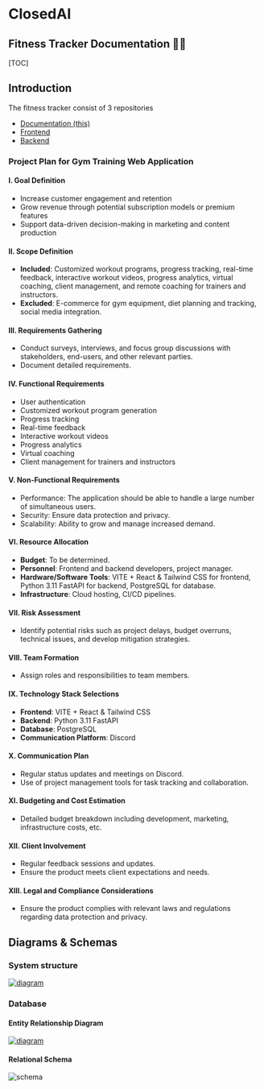 # ClosedAI

## Fitness Tracker Documentation 🏃💨

[TOC]

## Introduction

The fitness tracker consist of 3 repositories

- [Documentation (this)](https://github.com/trzero0/ClosedAI)
- [Frontend](https://github.com/MughalAman/ClosedAI-Fitness-Tracker)
- [Backend](https://github.com/MughalAman/ClosedAI-Fitness-Tracker-API)

### Project Plan for Gym Training Web Application

#### **I. Goal Definition**
- Increase customer engagement and retention
- Grow revenue through potential subscription models or premium features
- Support data-driven decision-making in marketing and content production


#### **II. Scope Definition**
- **Included**: Customized workout programs, progress tracking, real-time feedback, interactive workout videos, progress analytics, virtual coaching, client management, and remote coaching for trainers and instructors.
- **Excluded**: E-commerce for gym equipment, diet planning and tracking, social media integration.


#### **III. Requirements Gathering**
- Conduct surveys, interviews, and focus group discussions with stakeholders, end-users, and other relevant parties.
- Document detailed requirements.


#### **IV. Functional Requirements**
- User authentication
- Customized workout program generation
- Progress tracking
- Real-time feedback
- Interactive workout videos
- Progress analytics
- Virtual coaching
- Client management for trainers and instructors


#### **V. Non-Functional Requirements**
- Performance: The application should be able to handle a large number of simultaneous users.
- Security: Ensure data protection and privacy.
- Scalability: Ability to grow and manage increased demand.

#### **VI. Resource Allocation**
- **Budget**: To be determined.
- **Personnel**: Frontend and backend developers, project manager.
- **Hardware/Software Tools**: VITE + React & Tailwind CSS for frontend, Python 3.11 FastAPI for backend, PostgreSQL for database.
- **Infrastructure**: Cloud hosting, CI/CD pipelines.

#### **VII. Risk Assessment**
- Identify potential risks such as project delays, budget overruns, technical issues, and develop mitigation strategies.

#### **VIII. Team Formation**
- Assign roles and responsibilities to team members.

#### **IX. Technology Stack Selections**
- **Frontend**: VITE + React & Tailwind CSS
- **Backend**: Python 3.11 FastAPI
- **Database**: PostgreSQL
- **Communication Platform**: Discord


#### **X. Communication Plan**
- Regular status updates and meetings on Discord.
- Use of project management tools for task tracking and collaboration.


#### **XI. Budgeting and Cost Estimation**
- Detailed budget breakdown including development, marketing, infrastructure costs, etc.


#### **XII. Client Involvement**
- Regular feedback sessions and updates.
- Ensure the product meets client expectations and needs.


#### **XIII. Legal and Compliance Considerations**
- Ensure the product complies with relevant laws and regulations regarding data protection and privacy.

## Diagrams & Schemas

### System structure

[![diagram](https://mermaid.ink/img/pako:eNpVkcFqwzAMhl9F-NRC2QPk1q10K2yQ0Wsuqq2m3mIrkxRGKH33OQssqw7G_v9Plvl9dZ4DucqlmEPCvskAwmyr1VPHSmF7gHO0TKpggv4z5hZ0VKMEajJ4G4TW66kL4IXVij8fphLKgeTBc5q1HRqeUGkhnpnbjqDMGgIc318XZ6q6XNgK6Vc367XwB3nThdoLZytT7vuE0Bt80wmw7xfrsby_sLCtD_d8P9qFM-xR7c_7v7qNSyQJYyhBXSetcXahRI2ryraL7cUa1-RbAXEwPo7Zu6rEQxs39AGNdhFbweSqM3ZaVArRWN7m6H9_4PYDCUB4yQ?type=png)](https://mermaid.live/edit#pako:eNpVkcFqwzAMhl9F-NRC2QPk1q10K2yQ0Wsuqq2m3mIrkxRGKH33OQssqw7G_v9Plvl9dZ4DucqlmEPCvskAwmyr1VPHSmF7gHO0TKpggv4z5hZ0VKMEajJ4G4TW66kL4IXVij8fphLKgeTBc5q1HRqeUGkhnpnbjqDMGgIc318XZ6q6XNgK6Vc367XwB3nThdoLZytT7vuE0Bt80wmw7xfrsby_sLCtD_d8P9qFM-xR7c_7v7qNSyQJYyhBXSetcXahRI2ryraL7cUa1-RbAXEwPo7Zu6rEQxs39AGNdhFbweSqM3ZaVArRWN7m6H9_4PYDCUB4yQ)

### Database

#### Entity Relationship Diagram

[![diagram](https://mermaid.ink/img/pako:eNqNVctuozAU_RWLdfsD2UUN7WQ6aisgmllEslx8A1clNuNHH9Pk38dAKNiQtqzQPYdz7svmPcolh2gRgVohKxTbbwVxzyaNE3I4XF7Kd_L7Prm932RkQUqmp_B1so7vVumP9YNjoECDzMBXPAU54PMcLVlm67sbRynm8fhPnFyt09gxcgWD1SBP02yZbdJZXw47FP0nfWF-nXS1zOK2lLyy_Ax3nIUUhqE48bLlTcihTczxXK6FVPivl_zQCCv3m-PRDodQtkLxBJyaUklblKN-vXfvzYPCEKtBUeTk4XaIa6NQFKRWcocV0BpzalU1wQXbwyQIe4YjKnfVkUdUpqTN6wDsKskMKQGL0oTRlyBagOAuSxB2f3qf2O4UOoA2Wzutg2n9IhWnbk_LAWV5Lq0w1LzV0GmPIwPvUcoKmCAcNXusgA_Iz_T-jsCrUawpjnXA8dzeBY3Xhhmrp61vo206Q38nmqFYV74usQ4FxzO-vp37ag4Zkhsj9i8djMjmykuuPwlBZq7xT9KaMyvmr9C5XPsJoKa1wuePPfKduwMa2M90Y5TR2KTdVH9He99c7usKTD_643CkAzfDii8LPfrHl87IwCuoHDV0WheT6XzYDFCg-rni906yu-NyhbVBKSbYM3KQ_qXw2aJpMH5AQQ0Gfekmzq1ifnT-Rmg1avhysKe2nK7QoCmNlZgMrDPssO9VN25uYPxrObWt2NS0vUmUpckmiBlFs-QkGV1Ee1DufuXux9yKbiNTghtdtHCvnKmnbbQVDY9ZI9M3kUcLoyxcRLZuNvv0K_eDMUcjVbTYsUrD8T9LE2Fk?type=png)](https://mermaid.live/edit#pako:eNqNVctuozAU_RWLdfsD2UUN7WQ6aisgmllEslx8A1clNuNHH9Pk38dAKNiQtqzQPYdz7svmPcolh2gRgVohKxTbbwVxzyaNE3I4XF7Kd_L7Prm932RkQUqmp_B1so7vVumP9YNjoECDzMBXPAU54PMcLVlm67sbRynm8fhPnFyt09gxcgWD1SBP02yZbdJZXw47FP0nfWF-nXS1zOK2lLyy_Ax3nIUUhqE48bLlTcihTczxXK6FVPivl_zQCCv3m-PRDodQtkLxBJyaUklblKN-vXfvzYPCEKtBUeTk4XaIa6NQFKRWcocV0BpzalU1wQXbwyQIe4YjKnfVkUdUpqTN6wDsKskMKQGL0oTRlyBagOAuSxB2f3qf2O4UOoA2Wzutg2n9IhWnbk_LAWV5Lq0w1LzV0GmPIwPvUcoKmCAcNXusgA_Iz_T-jsCrUawpjnXA8dzeBY3Xhhmrp61vo206Q38nmqFYV74usQ4FxzO-vp37ag4Zkhsj9i8djMjmykuuPwlBZq7xT9KaMyvmr9C5XPsJoKa1wuePPfKduwMa2M90Y5TR2KTdVH9He99c7usKTD_643CkAzfDii8LPfrHl87IwCuoHDV0WheT6XzYDFCg-rni906yu-NyhbVBKSbYM3KQ_qXw2aJpMH5AQQ0Gfekmzq1ifnT-Rmg1avhysKe2nK7QoCmNlZgMrDPssO9VN25uYPxrObWt2NS0vUmUpckmiBlFs-QkGV1Ee1DufuXux9yKbiNTghtdtHCvnKmnbbQVDY9ZI9M3kUcLoyxcRLZuNvv0K_eDMUcjVbTYsUrD8T9LE2Fk)

#### Relational Schema

![schema](https://showme.redstarplugin.com/d/d:TLh8GPIp)
